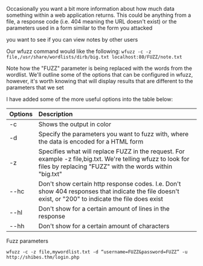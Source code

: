 Occasionally you want a bit more information about how much data something within a web application returns. This could be anything from a file, a response code (i.e. 404 meaning the URL doesn't exist) or the parameters used in a form similar to the form you attacked

you want to see if you can view notes by other users

Our wfuzz command would like the following: ```wfuzz -c -z file,/usr/share/wordlists/dirb/big.txt localhost:80/FUZZ/note.txt```

Note how the "FUZZ" parameter is being replaced with the words from the wordlist. We'll outline some of the options that can be configured in wfuzz, however, it's worth knowing that will display results that are different to the parameters that we set

I have added some of the more useful options into the table below:

|Options 	|Description
|:-|:-
|-c 	|Shows the output in color
|-d 	|Specify the parameters you want to fuzz with, where the data is encoded for a HTML form
|-z 	|Specifies what will replace FUZZ in the request. For example -z file,big.txt. We're telling wfuzz to look for files by replacing "FUZZ" with the words within "big.txt"
|--hc 	|Don't show certain http response codes. I.e. Don't show 404 responses that indicate the file doesn't exist, or "200" to indicate the file does exist
|--hl 	|Don't show for a certain amount of lines in the response
|--hh 	|Don't show for a certain amount of characters

Fuzz parameters

```wfuzz -c -z file,mywordlist.txt -d “username=FUZZ&password=FUZZ” -u http://shibes.thm/login.php```

